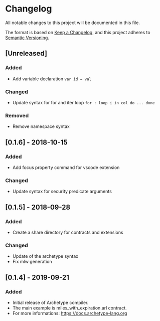 # Changelog
All notable changes to this project will be documented in this file.

The format is based on [Keep a Changelog](https://keepachangelog.com/en/1.0.0/),
and this project adheres to [Semantic Versioning](https://semver.org/spec/v2.0.0.html).


## [Unreleased]
### Added
 - Add variable declaration `var id = val`

### Changed
 - Update syntax for for and iter loop `for : loop i in col do ... done`

### Removed
 - Remove namespace syntax

## [0.1.6] - 2018-10-15
### Added
 - Add focus property command for vscode extension

### Changed
 - Update syntax for security predicate arguments


## [0.1.5] - 2018-09-28
### Added
 - Create a share directory for contracts and extensions

### Changed
 - Update of the archetype syntax
 - Fix mlw generation

## [0.1.4] - 2019-09-21
### Added
 - Initial release of Archetype compiler.
 - The main example is miles_with_expiration.arl contract.
 - For more informations: https://docs.archetype-lang.org
